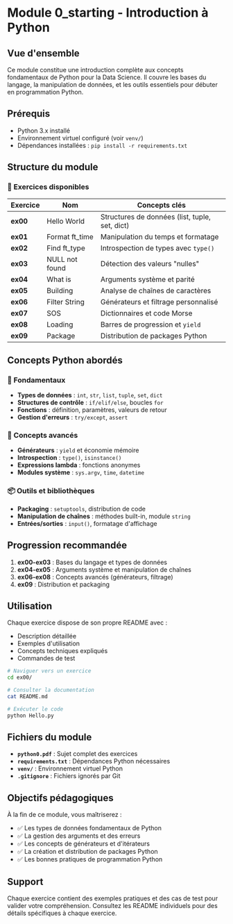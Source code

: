 # Module 0_starting - Introduction à Python

## Vue d'ensemble
Ce module constitue une introduction complète aux concepts fondamentaux de Python pour la Data Science. Il couvre les bases du langage, la manipulation de données, et les outils essentiels pour débuter en programmation Python.

## Prérequis
- Python 3.x installé
- Environnement virtuel configuré (voir `venv/`)
- Dépendances installées : `pip install -r requirements.txt`

## Structure du module

### 📁 Exercices disponibles

| Exercice | Nom | Concepts clés |
|----------|-----|---------------|
| **ex00** | Hello World | Structures de données (list, tuple, set, dict) |
| **ex01** | Format ft_time | Manipulation du temps et formatage |
| **ex02** | Find ft_type | Introspection de types avec `type()` |
| **ex03** | NULL not found | Détection des valeurs "nulles" |
| **ex04** | What is | Arguments système et parité |
| **ex05** | Building | Analyse de chaînes de caractères |
| **ex06** | Filter String | Générateurs et filtrage personnalisé |
| **ex07** | SOS | Dictionnaires et code Morse |
| **ex08** | Loading | Barres de progression et `yield` |
| **ex09** | Package | Distribution de packages Python |

## Concepts Python abordés

### 🔧 Fondamentaux
- **Types de données** : `int`, `str`, `list`, `tuple`, `set`, `dict`
- **Structures de contrôle** : `if/elif/else`, boucles `for`
- **Fonctions** : définition, paramètres, valeurs de retour
- **Gestion d'erreurs** : `try/except`, `assert`

### 🚀 Concepts avancés
- **Générateurs** : `yield` et économie mémoire
- **Introspection** : `type()`, `isinstance()`
- **Expressions lambda** : fonctions anonymes
- **Modules système** : `sys.argv`, `time`, `datetime`

### 📦 Outils et bibliothèques
- **Packaging** : `setuptools`, distribution de code
- **Manipulation de chaînes** : méthodes built-in, module `string`
- **Entrées/sorties** : `input()`, formatage d'affichage

## Progression recommandée

1. **ex00-ex03** : Bases du langage et types de données
2. **ex04-ex05** : Arguments système et manipulation de chaînes
3. **ex06-ex08** : Concepts avancés (générateurs, filtrage)
4. **ex09** : Distribution et packaging

## Utilisation

Chaque exercice dispose de son propre README avec :
- Description détaillée
- Exemples d'utilisation
- Concepts techniques expliqués
- Commandes de test

```bash
# Naviguer vers un exercice
cd ex00/

# Consulter la documentation
cat README.md

# Exécuter le code
python Hello.py
```

## Fichiers du module

- **`python0.pdf`** : Sujet complet des exercices
- **`requirements.txt`** : Dépendances Python nécessaires
- **`venv/`** : Environnement virtuel Python
- **`.gitignore`** : Fichiers ignorés par Git

## Objectifs pédagogiques

À la fin de ce module, vous maîtriserez :
- ✅ Les types de données fondamentaux de Python
- ✅ La gestion des arguments et des erreurs
- ✅ Les concepts de générateurs et d'itérateurs
- ✅ La création et distribution de packages Python
- ✅ Les bonnes pratiques de programmation Python

## Support

Chaque exercice contient des exemples pratiques et des cas de test pour valider votre compréhension. Consultez les README individuels pour des détails spécifiques à chaque exercice.

